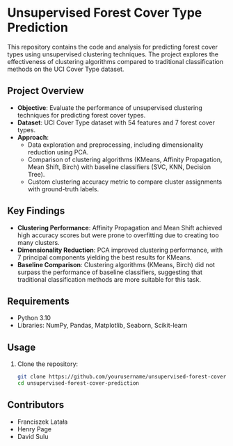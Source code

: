 # Unsupervised Forest Cover Type Prediction

This repository contains the code and analysis for predicting forest cover types using unsupervised clustering techniques. The project explores the effectiveness of clustering algorithms compared to traditional classification methods on the UCI Cover Type dataset.

## Project Overview

- **Objective**: Evaluate the performance of unsupervised clustering techniques for predicting forest cover types.
- **Dataset**: UCI Cover Type dataset with 54 features and 7 forest cover types.
- **Approach**: 
  - Data exploration and preprocessing, including dimensionality reduction using PCA.
  - Comparison of clustering algorithms (KMeans, Affinity Propagation, Mean Shift, Birch) with baseline classifiers (SVC, KNN, Decision Tree).
  - Custom clustering accuracy metric to compare cluster assignments with ground-truth labels.

## Key Findings

- **Clustering Performance**: Affinity Propagation and Mean Shift achieved high accuracy scores but were prone to overfitting due to creating too many clusters.
- **Dimensionality Reduction**: PCA improved clustering performance, with 7 principal components yielding the best results for KMeans.
- **Baseline Comparison**: Clustering algorithms (KMeans, Birch) did not surpass the performance of baseline classifiers, suggesting that traditional classification methods are more suitable for this task.

## Requirements

- Python 3.10
- Libraries: NumPy, Pandas, Matplotlib, Seaborn, Scikit-learn

## Usage

1. Clone the repository:
   ```bash
   git clone https://github.com/yourusername/unsupervised-forest-cover-prediction.git
   cd unsupervised-forest-cover-prediction

## Contributors

- Franciszek Latała
- Henry Page
- David Sulu
